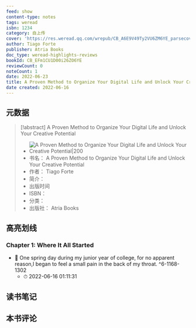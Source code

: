 ```yaml
---
feed: show
content-type: notes
tags: weread
isbn: 1234
category: 自上传
cover: 'https://res.weread.qq.com/wrepub/CB_A6E9V49Ty2VU6ZM6YE_parsecover'
author: Tiago Forte
publisher: Atria Books
doc_type: weread-highlights-reviews
bookId: CB_EFm1CU1D00i26ZO6YE
reviewCount: 0
noteCount: 1
date: 2022-06-23
title: A Proven Method to Organize Your Digital Life and Unlock Your Creative Potential-Tiago Forte
date created: 2022-06-16
---
```


## 元数据

> [!abstract] A Proven Method to Organize Your Digital Life and Unlock Your Creative Potential
> - ![ A Proven Method to Organize Your Digital Life and Unlock Your Creative Potential|200](https://res.weread.qq.com/wrepub/CB_A6E9V49Ty2VU6ZM6YE_parsecover)
> - 书名： A Proven Method to Organize Your Digital Life and Unlock Your Creative Potential
> - 作者： Tiago Forte
> - 简介：
> - 出版时间
> - ISBN：
> - 分类：
> - 出版社： Atria Books

## 高亮划线

### Chapter 1: Where It All Started

- 📌 One spring day during my junior year of college, for no apparent reason,I began to feel a small pain in the back of my throat. ^6-1168-1302
	- ⏱ 2022-06-16 01:11:31

## 读书笔记

## 本书评论

